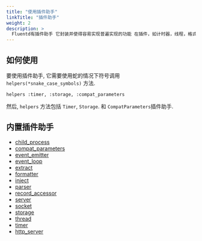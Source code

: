 ```yaml
---
title: "使用插件助手"
linkTitle: "插件助手"
weight: 2
description: >
  Fluentd有插件助手 它封装并使得容易实现普遍实现的功能 在插件，如计时器，线程，格式化，解析，确保配置语法的向后兼容.
---
```


## 如何使用

要使用插件助手, 它需要使用蛇的情况下符号调用 `helpers(*snake_case_symbols)` 方法.

```
helpers :timer, :storage, :compat_parameters
```

然后, `helpers` 方法包括 `Timer`, `Storage`. 和 `CompatParameters`插件助手.

## 内置插件助手

- [child_process](/developer/api-plugin-helper-child_process.md)
- [compat_parameters](/developer/api-plugin-helper-compat_parameters.md)
- [event_emitter](/developer/api-plugin-helper-event_emitter.md)
- [event_loop](/developer/api-plugin-helper-event_loop.md)
- [extract](/developer/api-plugin-helper-extract.md)
- [formatter](/developer/api-plugin-helper-formatter.md)
- [inject](/developer/api-plugin-helper-inject.md)
- [parser](/developer/api-plugin-helper-parser.md)
- [record_accessor](/developer/api-plugin-helper-record_accessor.md)
- [server](/developer/api-plugin-helper-server.md)
- [socket](/developer/api-plugin-helper-socket.md)
- [storage](/developer/api-plugin-helper-storage.md)
- [thread](/developer/api-plugin-helper-thread.md)
- [timer](/developer/api-plugin-helper-timer.md)
- [http_server](/developer/api-plugin-helper-http_server.md)
